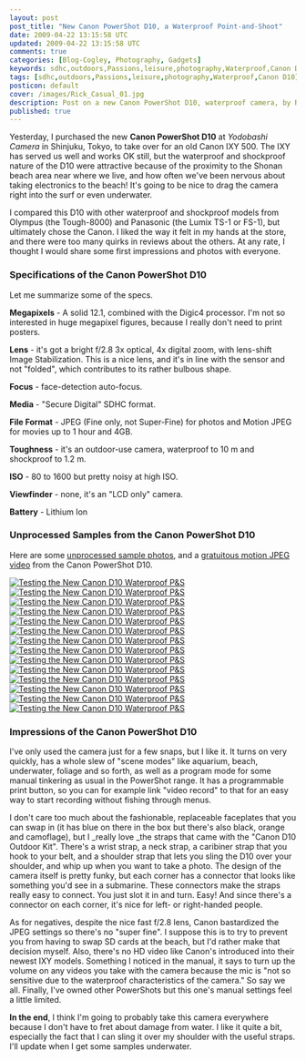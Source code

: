 ```yaml
---           
layout: post
post_title: "New Canon PowerShot D10, a Waterproof Point-and-Shoot"
date: 2009-04-22 13:15:58 UTC
updated: 2009-04-22 13:15:58 UTC
comments: true
categories: [Blog-Cogley, Photography, Gadgets]
keywords: sdhc,outdoors,Passions,leisure,photography,Waterproof,Canon D10
tags: [sdhc,outdoors,Passions,leisure,photography,Waterproof,Canon D10]
posticon: default
cover: /images/Rick_Casual_01.jpg
description: Post on a new Canon PowerShot D10, waterproof camera, by Rick Cogley. 
published: true
---
```


[](http://www.flickr.com/photos/81796435@N00/3464681974 "View 'Testing the New Canon D10 Waterproof P&S' on Flickr.com")Yesterday, I purchased the new **Canon PowerShot D10** at _Yodobashi Camera_ in Shinjuku, Tokyo, to take over for an old Canon IXY 500. The IXY has served us well and works OK still, but the waterproof and shockproof nature of the D10 were attractive because of the proximity to the Shonan beach area near where we live, and how often we've been nervous about taking electronics to the beach! It's going to be nice to drag the camera right into the surf or even underwater. 


I compared this D10 with other waterproof and shockproof models from Olympus (the Tough-8000) and Panasonic (the Lumix TS-1 or FS-1), but ultimately chose the Canon. I liked the way it felt in my hands at the store, and there were too many quirks in reviews about the others. At any rate, I thought I would share some first impressions and photos with everyone. 


### Specifications of the Canon PowerShot D10



Let me summarize some of the specs. 


**Megapixels** - A solid 12.1, combined with the Digic4 processor. I'm not so interested in huge megapixel figures, because I really don't need to print posters. 


**Lens** - it's got a bright f/2.8 3x optical, 4x digital zoom, with lens-shift Image Stabilization. This is a nice lens, and it's in line with the sensor and not "folded", which contributes to its rather bulbous shape. 


**Focus** - face-detection auto-focus.


**Media** - "Secure Digital" SDHC format.


**File Format** - JPEG (Fine only, not Super-Fine) for photos and Motion JPEG for movies up to 1 hour and 4GB. 


**Toughness** - it's an outdoor-use camera, waterproof to 10 m and shockproof to 1.2 m.


**ISO** - 80 to 1600 but pretty noisy at high ISO.


**Viewfinder** - none, it's an "LCD only" camera. 


**Battery** - Lithium Ion


### Unprocessed Samples from the Canon PowerShot D10



Here are some [unprocessed sample photos](http://www.flickr.com/photos/rickcogley/tags/cogleycanond10test/), and a [gratuitous motion JPEG video](http://www.flickr.com/photos/rickcogley/3465701192/) from the Canon PowerShot D10. 


[![Testing the New Canon D10 Waterproof P&S](http://farm4.static.flickr.com/3585/3464716470_c327259c2c_s.jpg)](http://www.flickr.com/photos/81796435@N00/3464716470 "View 'Testing the New Canon D10 Waterproof P&S' on Flickr.com")[![Testing the New Canon D10 Waterproof P&S](http://farm4.static.flickr.com/3602/3463896583_fcc74695f9_s.jpg)](http://www.flickr.com/photos/81796435@N00/3463896583 "View 'Testing the New Canon D10 Waterproof P&S' on Flickr.com")[![Testing the New Canon D10 Waterproof P&S](http://farm4.static.flickr.com/3598/3463892509_50a6c38643_s.jpg)](http://www.flickr.com/photos/81796435@N00/3463892509 "View 'Testing the New Canon D10 Waterproof P&S' on Flickr.com")[![Testing the New Canon D10 Waterproof P&S](http://farm4.static.flickr.com/3546/3464701520_ac4bc0a451_s.jpg)](http://www.flickr.com/photos/81796435@N00/3464701520 "View 'Testing the New Canon D10 Waterproof P&S' on Flickr.com")[![Testing the New Canon D10 Waterproof P&S](http://farm4.static.flickr.com/3542/3463883195_fe76d5eb9c_s.jpg)](http://www.flickr.com/photos/81796435@N00/3463883195 "View 'Testing the New Canon D10 Waterproof P&S' on Flickr.com")[![Testing the New Canon D10 Waterproof P&S](http://static.flickr.com/3641/3463878569_443c6d6d42_s.jpg)](http://www.flickr.com/photos/81796435@N00/3463878569 "View 'Testing the New Canon D10 Waterproof P&S' on Flickr.com")[![Testing the New Canon D10 Waterproof P&S](http://static.flickr.com/3606/3463875385_bff17dae1e_s.jpg)](http://www.flickr.com/photos/81796435@N00/3463875385 "View 'Testing the New Canon D10 Waterproof P&S' on Flickr.com")[![Testing the New Canon D10 Waterproof P&S](http://static.flickr.com/3604/3463870519_94a793da3c_s.jpg)](http://www.flickr.com/photos/81796435@N00/3463870519 "View 'Testing the New Canon D10 Waterproof P&S' on Flickr.com")[![Testing the New Canon D10 Waterproof P&S](http://static.flickr.com/3664/3464681974_e63d8f725a_s.jpg)](http://www.flickr.com/photos/81796435@N00/3464681974 "View 'Testing the New Canon D10 Waterproof P&S' on Flickr.com")[![Testing the New Canon D10 Waterproof P&S](http://static.flickr.com/3513/3463862603_cd664c00d5_s.jpg)](http://www.flickr.com/photos/81796435@N00/3463862603 "View 'Testing the New Canon D10 Waterproof P&S' on Flickr.com")[![Testing the New Canon D10 Waterproof P&S](http://static.flickr.com/3485/3464672760_65e83ec1ea_s.jpg)](http://www.flickr.com/photos/81796435@N00/3464672760 "View 'Testing the New Canon D10 Waterproof P&S' on Flickr.com")[![Testing the New Canon D10 Waterproof P&S](http://farm4.static.flickr.com/3619/3464668596_58836a8324_s.jpg)](http://www.flickr.com/photos/81796435@N00/3464668596 "View 'Testing the New Canon D10 Waterproof P&S' on Flickr.com")[![Testing the New Canon D10 Waterproof P&S](http://farm4.static.flickr.com/3518/3464664684_d77b1d5704_s.jpg)](http://www.flickr.com/photos/81796435@N00/3464664684 "View 'Testing the New Canon D10 Waterproof P&S' on Flickr.com")[![Testing the New Canon D10 Waterproof P&S](http://farm4.static.flickr.com/3661/3463847039_807631c2d2_s.jpg)](http://www.flickr.com/photos/81796435@N00/3463847039 "View 'Testing the New Canon D10 Waterproof P&S' on Flickr.com")


### Impressions of the Canon PowerShot D10



I've only used the camera just for a few snaps, but I like it. It turns on very quickly, has a whole slew of "scene modes" like aquarium, beach, underwater, foliage and so forth, as well as a program mode for some manual tinkering as usual in the PowerShot range. It has a programmable print button, so you can for example link "video record" to that for an easy way to start recording without fishing through menus. 


I don't care too much about the fashionable, replaceable faceplates that you can swap in (it has blue on there in the box but there's also black, orange and camoflage), but I _really love _the straps that came with the "Canon D10 Outdoor Kit". There's a wrist strap, a neck strap, a caribiner strap that you hook to your belt, and a shoulder strap that lets you sling the D10 over your shoulder, and whip up when you want to take a photo. The design of the camera itself is pretty funky, but each corner has a connector that looks like something you'd see in a submarine. These connectors make the straps really easy to connect. You just slot it in and turn. Easy! And since there's a connector on each corner, it's nice for left- or right-handed people. 


As for negatives, despite the nice fast f/2.8 lens, Canon bastardized the JPEG settings so there's no "super fine". I suppose this is to try to prevent you from having to swap SD cards at the beach, but I'd rather make that decision myself. Also, there's no HD video like Canon's introduced into their newest IXY models. Something I noticed in the manual, it says to turn up the volume on any videos you take with the camera because the mic is "not so sensitive due to the waterproof characteristics of the camera." So say we all. Finally, I've owned other PowerShots but this one's manual settings feel a little limited. 


**In the end**, I think I'm going to probably take this camera everywhere because I don't have to fret about damage from water. I like it quite a bit, especially the fact that I can sling it over my shoulder with the useful straps. I'll update when I get some samples underwater. 

